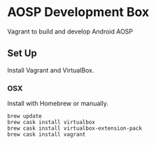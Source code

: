 # AOSP Development Box

Vagrant to build and develop Android AOSP

## Set Up

Install Vagrant and VirtualBox.

### OSX

Install with Homebrew or manually.

```
brew update
brew cask install virtualbox
brew cask install virtualbox-extension-pack
brew cask install vagrant
```

